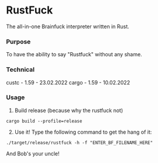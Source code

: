 # RustFuck
The all-in-one Brainfuck interpreter written in Rust.

### Purpose
To have the ability to say "Rustfuck" without any shame.  

### Technical
custc - 1.59 - 23.02.2022
cargo - 1.59 - 10.02.2022

### Usage
1. Build release (because why the rustfuck not)
```
cargo build --profile=release
```

2. Use it!
Type the following command to get the hang of it:
```
./target/release/rustfuck -h -f "ENTER_BF_FILENAME_HERE"
```

And Bob's your uncle!
